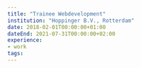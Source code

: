 ```yaml
---
title: "Trainee Webdevelopment"
institution: "Hoppinger B.V., Rotterdam"
date: 2018-02-01T00:00:00+01:00
dateEnd: 2021-07-31T00:00:00+02:00
experience:
- work
tags:
---
```


